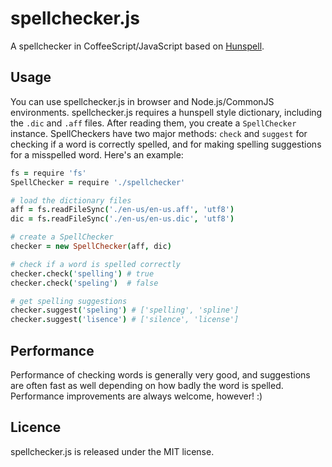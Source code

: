 spellchecker.js
===============
A spellchecker in CoffeeScript/JavaScript based on [Hunspell](http://hunspell.sourceforge.net).

## Usage

You can use spellchecker.js in browser and Node.js/CommonJS environments.  spellchecker.js requires a hunspell style
dictionary, including the `.dic` and `.aff` files.  After reading them, you create a `SpellChecker` instance.  SpellCheckers
have two major methods: `check` and `suggest` for checking if a word is correctly spelled, and for making spelling suggestions 
for a misspelled word.  Here's an example:

```coffeescript
fs = require 'fs'
SpellChecker = require './spellchecker'

# load the dictionary files
aff = fs.readFileSync('./en-us/en-us.aff', 'utf8')
dic = fs.readFileSync('./en-us/en-us.dic', 'utf8')

# create a SpellChecker
checker = new SpellChecker(aff, dic)

# check if a word is spelled correctly
checker.check('spelling') # true
checker.check('speling')  # false

# get spelling suggestions
checker.suggest('speling') # ['spelling', 'spline']
checker.suggest('lisence') # ['silence', 'license']
```

## Performance

Performance of checking words is generally very good, and suggestions are often fast as well depending on how badly the word
is spelled.  Performance improvements are always welcome, however! :)

## Licence

spellchecker.js is released under the MIT license.